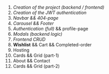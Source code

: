 1. *Creation of the project (backend / frontend)*
2. *Creation of the JWT authentication*
3. *Navbar && 404-page*
4. *Carousel && Footer*
5. *Authentication (full)* && profile-page
6. *Modals (backend logic)*
7. *Frontend CRUD*
8. **Wishlist** && Cart && Completed-order
9. Hosting
10. Cards && Grid (part-1)
11. About && Contact
12. Cards && Grid (part-2)